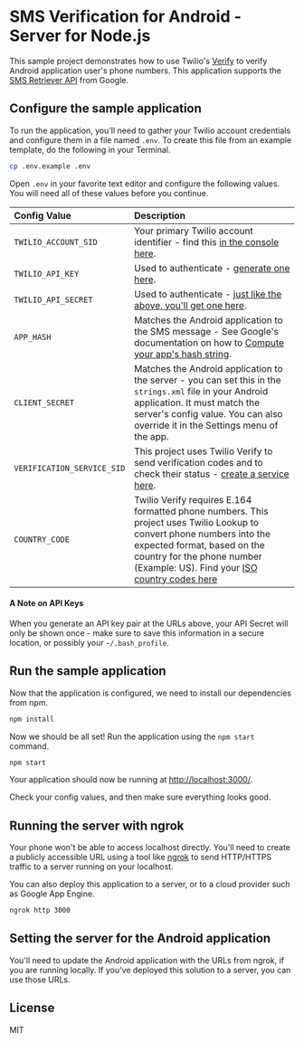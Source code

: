 # SMS Verification for Android - Server for Node.js



This sample project demonstrates how to use Twilio's [Verify](https://www.twilio.com/verify/)
to verify Android application user's phone numbers. This application supports the [SMS Retriever API](https://developers.google.com/identity/sms-retriever/overview)
from Google.

## Configure the sample application

To run the application, you'll need to gather your Twilio account credentials and configure them
in a file named `.env`. To create this file from an example template, do the following in your
Terminal.

```bash
cp .env.example .env
```

Open `.env` in your favorite text editor and configure the following values. You will need all of these values before you continue.

| Config Value  | Description |
| :-------------  |:------------- |
`TWILIO_ACCOUNT_SID` | Your primary Twilio account identifier - find this [in the console here](https://www.twilio.com/console).
`TWILIO_API_KEY` | Used to authenticate - [generate one here](https://www.twilio.com/console/dev-tools/api-keys).
`TWILIO_API_SECRET` | Used to authenticate - [just like the above, you'll get one here](https://www.twilio.com/console/dev-tools/api-keys).
`APP_HASH` | Matches the Android application to the SMS message - See Google's documentation on how to [Compute your app's hash string](https://developers.google.com/identity/sms-retriever/verify#computing_your_apps_hash_string).
`CLIENT_SECRET` | Matches the Android application to the server - you can set this in the `strings.xml` file in your Android application. It must match the server's config value. You can also override it in the Settings menu of the app.
`VERIFICATION_SERVICE_SID` | This project uses Twilio Verify to send verification codes and to check their status - [create a service here](https://www.twilio.com/console/verify/services).
`COUNTRY_CODE` | Twilio Verify requires E.164 formatted phone numbers. This project uses Twilio Lookup to convert phone numbers into the expected format, based on the country for the phone number (Example: US). Find your [ISO country codes here](https://en.wikipedia.org/wiki/ISO_3166-1_alpha-2#Officially_assigned_code_elements)

#### A Note on API Keys

When you generate an API key pair at the URLs above, your API Secret will only be shown once - 
make sure to save this information in a secure location, or possibly your `~/.bash_profile`.

## Run the sample application

Now that the application is configured, we need to install our dependencies from npm.

```bash
npm install
```

Now we should be all set! Run the application using the `npm start` command.

```bash
npm start
```

Your application should now be running at [http://localhost:3000/](http://localhost:3000/). 

Check your config values, and then make sure everything looks good.

## Running the server with ngrok

Your phone won't be able to access localhost directly. You'll need to create a publicly accessible URL 
using a tool like [ngrok](https://ngrok.com/) to send HTTP/HTTPS traffic to a server running on your localhost. 

You can also deploy this application to a server, or to a cloud provider such as Google App Engine.

```bash
ngrok http 3000
```

## Setting the server for the Android application

You'll need to update the Android application with the URLs from ngrok, if you are running locally. If you've deployed this solution to a server, you can use those URLs.

## License
MIT

